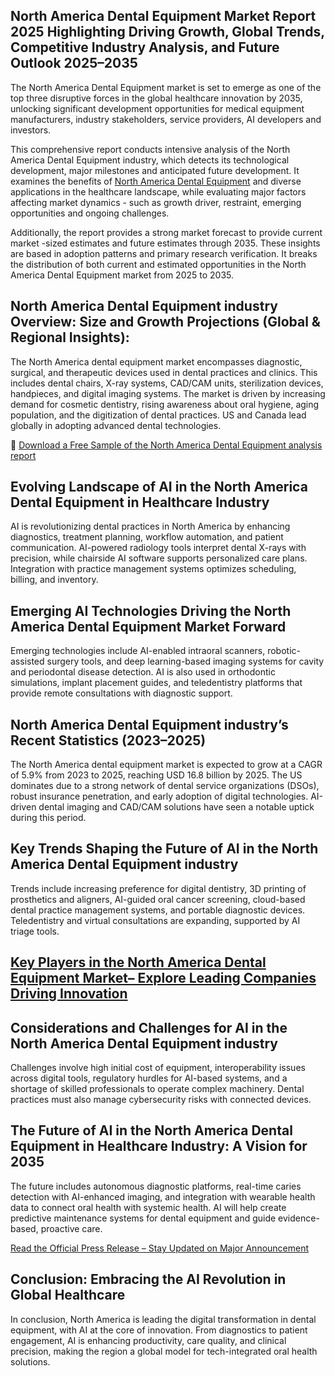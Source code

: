 ## North America Dental Equipment Market Report 2025 Highlighting Driving Growth, Global Trends, Competitive Industry Analysis, and Future Outlook 2025–2035

The North America Dental Equipment market is set to emerge as one of the top three disruptive forces in the global healthcare innovation by 2035, unlocking significant development opportunities for medical equipment manufacturers, industry stakeholders, service providers, AI developers and investors.

This comprehensive report conducts intensive analysis of the North America Dental Equipment industry, which detects its technological development, major milestones and anticipated future development. It examines the benefits of [North America Dental Equipment](https://www.marketresearchfuture.com/reports/north-american-dental-equipment-market-4625) and diverse applications in the healthcare landscape, while evaluating major factors affecting market dynamics - such as growth driver, restraint, emerging opportunities and ongoing challenges.

Additionally, the report provides a strong market forecast to provide current market -sized estimates and future estimates through 2035. These insights are based in adoption patterns and primary research verification. It breaks the distribution of both current and estimated opportunities in the North America Dental Equipment market from 2025 to 2035.

## North America Dental Equipment industry Overview: Size and Growth Projections (Global & Regional Insights):

The North America dental equipment market encompasses diagnostic, surgical, and therapeutic devices used in dental practices and clinics. This includes dental chairs, X-ray systems, CAD/CAM units, sterilization devices, handpieces, and digital imaging systems. The market is driven by increasing demand for cosmetic dentistry, rising awareness about oral hygiene, aging population, and the digitization of dental practices. US and Canada lead globally in adopting advanced dental technologies.

🎯 [Download a Free Sample of the North America Dental Equipment analysis report](https://www.marketresearchfuture.com/sample_request/4625)

## Evolving Landscape of AI in the North America Dental Equipment in Healthcare Industry

AI is revolutionizing dental practices in North America by enhancing diagnostics, treatment planning, workflow automation, and patient communication. AI-powered radiology tools interpret dental X-rays with precision, while chairside AI software supports personalized care plans. Integration with practice management systems optimizes scheduling, billing, and inventory.

## Emerging AI Technologies Driving the North America Dental Equipment Market Forward

Emerging technologies include AI-enabled intraoral scanners, robotic-assisted surgery tools, and deep learning-based imaging systems for cavity and periodontal disease detection. AI is also used in orthodontic simulations, implant placement guides, and teledentistry platforms that provide remote consultations with diagnostic support.

## North America Dental Equipment industry’s Recent Statistics (2023–2025)

The North America dental equipment market is expected to grow at a CAGR of 5.9% from 2023 to 2025, reaching USD 16.8 billion by 2025. The US dominates due to a strong network of dental service organizations (DSOs), robust insurance penetration, and early adoption of digital technologies. AI-driven dental imaging and CAD/CAM solutions have seen a notable uptick during this period.

## Key Trends Shaping the Future of AI in the North America Dental Equipment industry

Trends include increasing preference for digital dentistry, 3D printing of prosthetics and aligners, AI-guided oral cancer screening, cloud-based dental practice management systems, and portable diagnostic devices. Teledentistry and virtual consultations are expanding, supported by AI triage tools.

## [Key Players in the North America Dental Equipment Market– Explore Leading Companies Driving Innovation](https://www.marketresearchfuture.com/reports/north-american-dental-equipment-market/companies)

## Considerations and Challenges for AI in the North America Dental Equipment industry

Challenges involve high initial cost of equipment, interoperability issues across digital tools, regulatory hurdles for AI-based systems, and a shortage of skilled professionals to operate complex machinery. Dental practices must also manage cybersecurity risks with connected devices.

## The Future of AI in the North America Dental Equipment in Healthcare Industry: A Vision for 2035

The future includes autonomous diagnostic platforms, real-time caries detection with AI-enhanced imaging, and integration with wearable health data to connect oral health with systemic health. AI will help create predictive maintenance systems for dental equipment and guide evidence-based, proactive care.

[Read the Official Press Release – Stay Updated on Major Announcement](https://www.marketresearchfuture.com/reports/north-american-dental-equipment-market-4625)

## Conclusion: Embracing the AI Revolution in Global Healthcare

In conclusion, North America is leading the digital transformation in dental equipment, with AI at the core of innovation. From diagnostics to patient engagement, AI is enhancing productivity, care quality, and clinical precision, making the region a global model for tech-integrated oral health solutions.